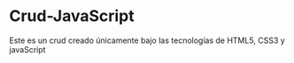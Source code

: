 # Crud-JavaScript
Este es un crud creado únicamente bajo las tecnologías de HTML5, CSS3 y javaScript
